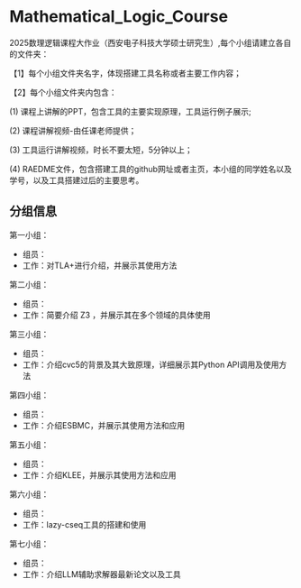 # Mathematical_Logic_Course
2025数理逻辑课程大作业（西安电子科技大学硕士研究生）,每个小组请建立各自的文件夹：

【1】每个小组文件夹名字，体现搭建工具名称或者主要工作内容；

【2】每个小组文件夹内包含：

(1) 课程上讲解的PPT，包含工具的主要实现原理，工具运行例子展示;  

(2) 课程讲解视频-由任课老师提供；

(3) 工具运行讲解视频，时长不要太短，5分钟以上；

(4) RAEDME文件，包含搭建工具的github网址或者主页，本小组的同学姓名以及学号，以及工具搭建过后的主要思考。

## 分组信息

第一小组：

- 组员：
- 工作：对TLA+进行介绍，并展示其使用方法

第二小组：

- 组员：
- 工作：简要介绍 Z3 ，并展示其在多个领域的具体使用

第三小组：

- 组员：
- 工作：介绍cvc5的背景及其大致原理，详细展示其Python API调用及使用方法

第四小组：
- 组员：	
- 工作：介绍ESBMC，并展示其使用方法和应用

第五小组：
- 组员：
- 工作：介绍KLEE，并展示其使用方法和应用

第六小组：
- 组员：
- 工作：lazy-cseq工具的搭建和使用

第七小组：
- 组员：
- 工作：介绍LLM辅助求解器最新论文以及工具
